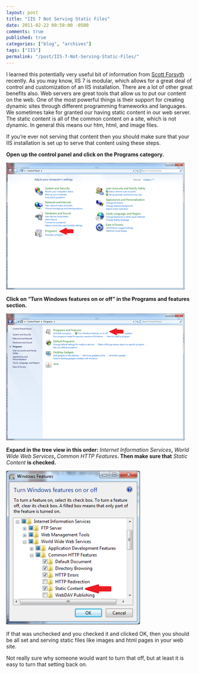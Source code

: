 ```yaml
---
layout: post
title: "IIS 7 Not Serving Static Files"
date: 2011-02-22 09:59:00 -0500
comments: true
published: true
categories: ["blog", "archives"]
tags: ["IIS"]
permalink: "/post/IIS-7-Not-Serving-Static-Files/"
---
```

<!-- more -->



<p>I learned this potentially very useful bit of information from <a href="http://weblogs.asp.net/owscott/" target="_blank">Scott Forsyth</a> recently. As you may know, IIS 7 is modular, which allows for a great deal of control and customization of an IIS installation. There are a lot of other great benefits also. Web servers are great tools that allow us to put our content on the web. One of the most powerful things is their support for creating dynamic sites through different programming frameworks and languages. We sometimes take for granted our having static content in our web server. The static content is all of the common content on a site, which is not dynamic. In general this means our htm, html, and image files.</p>  <p>If you’re ever not serving that content then you should make sure that your IIS installation is set up to serve that content using these steps.</p>  <p><strong>Open up the control panel and click on the Programs category.</strong></p>  <p><a href="/images/files/ControlPanel.png"><img style="background-image: none; border-bottom: 0px; border-left: 0px; padding-left: 0px; padding-right: 0px; display: inline; border-top: 0px; border-right: 0px; padding-top: 0px" title="ControlPanel" border="0" alt="ControlPanel" src="/images/files/ControlPanel_thumb.png" width="480" height="340"></a></p>    <p><strong>Click on “Turn Windows features on or off” in the Programs and features section.</strong></p>  <p><a href="/images/files/Programs.png"><img style="background-image: none; border-bottom: 0px; border-left: 0px; padding-left: 0px; padding-right: 0px; display: inline; border-top: 0px; border-right: 0px; padding-top: 0px" title="Programs" border="0" alt="Programs" src="/images/files/Programs_thumb.png" width="480" height="340"></a></p>  <p><strong>Expand in the tree view in this order:</strong> <em>Internet Information Services</em><strong>,</strong> <em>World Wide Web Services</em><strong>, </strong><em>Common HTTP Features</em><strong>. Then make sure that</strong> <em>Static Content</em> <strong>is checked.</strong></p>  <p><a href="/images/files/WindowsFeatures.png"><img style="background-image: none; border-bottom: 0px; border-left: 0px; padding-left: 0px; padding-right: 0px; display: inline; border-top: 0px; border-right: 0px; padding-top: 0px" title="WindowsFeatures" border="0" alt="WindowsFeatures" src="/images/files/WindowsFeatures_thumb.png" width="360" height="412"></a></p>  <p>If that was unchecked and you checked it and clicked OK, then you should be all set and serving static files like images and html pages in your web site.</p>  <p>Not really sure why someone would want to turn that off, but at least it is easy to turn that setting back on.</p>
